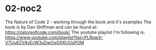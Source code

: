 # 02-noc2
The Nature of Code 2 - working through the book and it's examples
The book is by Dan Shiffman and can be found at: https://natureofcode.com/book/
The youtube playlist I'm following is: https://www.youtube.com/playlist?list=PLRqwX-V7Uu6ZV4yEcW3uDwOgGXKUUsPOM

